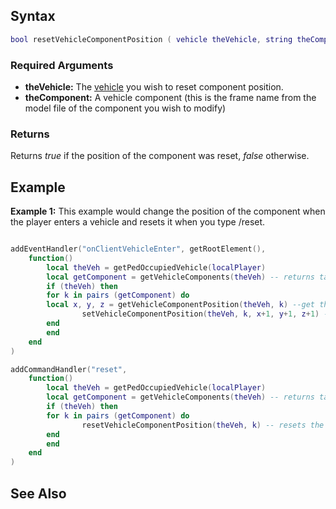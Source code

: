 Syntax
------

``` lua
bool resetVehicleComponentPosition ( vehicle theVehicle, string theComponent )
```

### Required Arguments

-   **theVehicle:** The [vehicle](/vehicle.md "wikilink") you wish to reset component position.
-   **theComponent:** A vehicle component (this is the frame name from the model file of the component you wish to modify)

### Returns

Returns *true* if the position of the component was reset, *false* otherwise.

Example
-------

**Example 1:** This example would change the position of the component when the player enters a vehicle and resets it when you type /reset.

``` lua

addEventHandler("onClientVehicleEnter", getRootElement(),
    function()
        local theVeh = getPedOccupiedVehicle(localPlayer)
        local getComponent = getVehicleComponents(theVeh) -- returns table with all the components of the vehicle
        if (theVeh) then
        for k in pairs (getComponent) do
        local x, y, z = getVehicleComponentPosition(theVeh, k) --get the position of the component
                setVehicleComponentPosition(theVeh, k, x+1, y+1, z+1) -- increases by 1 unit
        end
        end
    end
)

addCommandHandler("reset",
    function()
        local theVeh = getPedOccupiedVehicle(localPlayer)
        local getComponent = getVehicleComponents(theVeh) -- returns table with all the components of the vehicle
        if (theVeh) then
        for k in pairs (getComponent) do
                resetVehicleComponentPosition(theVeh, k) -- resets the position of the component
        end
        end
    end
)
```

See Also
--------
